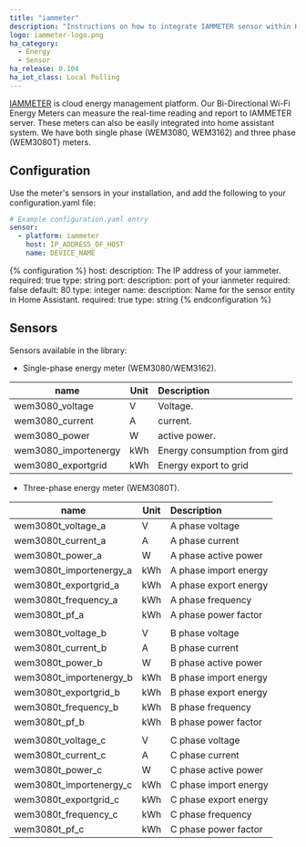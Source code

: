 ```yaml
---
title: "iammeter"
description: "Instructions on how to integrate IAMMETER sensor within Home Assistant."
logo: iammeter-logo.png
ha_category:
  - Energy
  - Sensor
ha_release: 0.104
ha_iot_class: Local Polling
---
```


[IAMMETER](https://www.iammeter.com) is cloud energy management platform. Our Bi-Directional Wi-Fi Energy Meters can measure the real-time reading and report to IAMMETER server. These meters can also be easily integrated into home assistant system. We have both single phase (WEM3080, WEM3162) and three phase (WEM3080T) meters.

## Configuration

Use the meter's sensors in your installation, and add the following to your configuration.yaml file:

```yaml
# Example configuration.yaml entry
sensor:
  - platform: iammeter
    host: IP_ADDRESS_OF_HOST
    name: DEVICE_NAME
```

{% configuration %}
host:
  description: The IP address of your iammeter.
  required: true
  type: string
port:
  description: port of your ianmeter
  required: false
  default: 80
  type: integer
name:
  description: Name for the sensor entity in Home Assistant.
  required: true
  type: string
{% endconfiguration %}

## Sensors

Sensors available in the library: 
 - Single-phase energy meter (WEM3080/WEM3162).

| name               | Unit | Description                                           |
|--------------------|------|:-----------------------------------------------------------------------------|
| wem3080_voltage       | V    | Voltage.                                     |
| wem3080_current       | A    | current.                                           |
| wem3080_power         | W    | active power.                                    |
| wem3080_importenergy  | kWh  | Energy consumption from gird |
| wem3080_exportgrid    | kWh  | Energy export to grid    |

 - Three-phase energy meter (WEM3080T).

| name               | Unit | Description                                           |
|--------------------|------|:-----------------------------------------------------------------------------|
| wem3080t_voltage_a      | V    | A phase voltage       |
| wem3080t_current_a      | A    | A phase current |
| wem3080t_power_a        | W    | A phase active power  |
| wem3080t_importenergy_a | kWh  | A phase import energy |
| wem3080t_exportgrid_a   | kWh  | A phase export energy |
| wem3080t_frequency_a    | kWh  | A phase frequency     |
| wem3080t_pf_a           | kWh  | A phase power factor  |
|                       |      |                |
| wem3080t_voltage_b      | V    | B phase voltage       |
| wem3080t_current_b      | A    | B phase current       |
| wem3080t_power_b        | W    | B phase active power  |
| wem3080t_importenergy_b | kWh  | B phase import energy |
| wem3080t_exportgrid_b   | kWh  | B phase export energy |
| wem3080t_frequency_b    | kWh  | B phase frequency     |
| wem3080t_pf_b           | kWh | B phase power factor  |
|                       |      |                |
| wem3080t_voltage_c      | V    | C phase voltage       |
| wem3080t_current_c      | A    | C phase current |
| wem3080t_power_c        | W    | C phase active power |
| wem3080t_importenergy_c | kWh  | C phase import energy |
| wem3080t_exportgrid_c   | kWh  | C phase export energy |
| wem3080t_frequency_c    | kWh  | C phase frequency |
| wem3080t_pf_c           | kWh  | C phase power factor |
